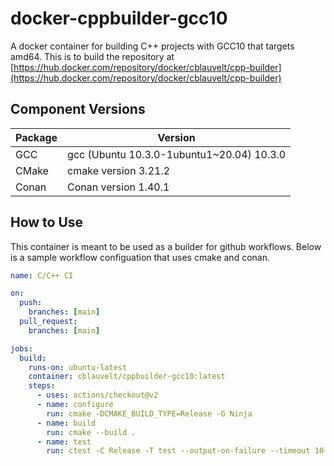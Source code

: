 # docker-cppbuilder-gcc10

A docker container for building C++ projects with GCC10 that targets amd64. This is to build the repository at [https://hub.docker.com/repository/docker/cblauvelt/cpp-builder](https://hub.docker.com/repository/docker/cblauvelt/cpp-builder)

## Component Versions

| Package | Version                                   |
| ------- | ----------------------------------------- |
| GCC     | gcc (Ubuntu 10.3.0-1ubuntu1~20.04) 10.3.0 |
| CMake   | cmake version 3.21.2                      |
| Conan   | Conan version 1.40.1                      |

## How to Use

This container is meant to be used as a builder for github workflows. Below is a sample workflow configuation that uses cmake and conan.

```yaml
name: C/C++ CI

on:
  push:
    branches: [main]
  pull_request:
    branches: [main]

jobs:
  build:
    runs-on: ubuntu-latest
    container: cblauvelt/cppbuilder-gcc10:latest
    steps:
      - uses: actions/checkout@v2
      - name: configure
        run: cmake -DCMAKE_BUILD_TYPE=Release -G Ninja
      - name: build
        run: cmake --build .
      - name: test
        run: ctest -C Release -T test --output-on-failure --timeout 10
```
